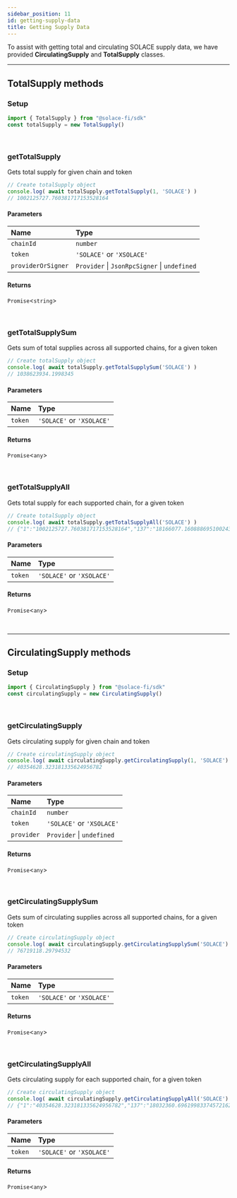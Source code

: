 ```yaml
---
sidebar_position: 11
id: getting-supply-data
title: Getting Supply Data
---
```


To assist with getting total and circulating SOLACE supply data, we have provided **CirculatingSupply** and **TotalSupply** classes.

---

## **TotalSupply methods**

### **Setup**
```js
import { TotalSupply } from "@solace-fi/sdk"
const totalSupply = new TotalSupply()
```

<br/>

### **getTotalSupply**

Gets total supply for given chain and token

```js
// Create totalSupply object
console.log( await totalSupply.getTotalSupply(1, 'SOLACE') )
// 1002125727.760381717153528164
```

#### Parameters

| Name | Type |
| :------ | :------ |
| `chainId` | `number` |
| `token` | `'SOLACE'` or `'XSOLACE'` |
| `providerOrSigner` | `Provider` \| `JsonRpcSigner` \| `undefined` |

#### Returns

`Promise`<`string`\>

<br/>

### **getTotalSupplySum**

Gets sum of total supplies across all supported chains, for a given token

```js
// Create totalSupply object
console.log( await totalSupply.getTotalSupplySum('SOLACE') )
// 1038623934.1998345
```

#### Parameters

| Name | Type |
| :------ | :------ |
| `token` | `'SOLACE'` or `'XSOLACE'` |

#### Returns

`Promise`<`any`\>

<br/>

### **getTotalSupplyAll**

Gets total supply for each supported chain, for a given token

```js
// Create totalSupply object
console.log( await totalSupply.getTotalSupplyAll('SOLACE') )
// {"1":"1002125727.760381717153528164","137":"18166077.160888695100243844","1313161554":"18332129.278564149669640774"}
```

#### Parameters

| Name | Type |
| :------ | :------ |
| `token` | `'SOLACE'` or `'XSOLACE'` |

#### Returns

`Promise`<`any`\>

<br/>

---

## **CirculatingSupply methods**

### **Setup**
```js
import { CirculatingSupply } from "@solace-fi/sdk"
const circulatingSupply = new CirculatingSupply()
```

<br/>

### **getCirculatingSupply**

Gets circulating supply for given chain and token

```js
// Create circulatingSupply object
console.log( await circulatingSupply.getCirculatingSupply(1, 'SOLACE') )
// 40354628.323181335624956782
```

#### Parameters

| Name | Type |
| :------ | :------ |
| `chainId` | `number` |
| `token` | `'SOLACE'` or `'XSOLACE'` |
| `provider` | `Provider` \| `undefined` |

#### Returns

`Promise`<`any`\>

<br/>

### **getCirculatingSupplySum**

Gets sum of circulating supplies across all supported chains, for a given token

```js
// Create circulatingSupply object
console.log( await circulatingSupply.getCirculatingSupplySum('SOLACE') )
// 76719118.29794532
```

#### Parameters

| Name | Type |
| :------ | :------ |
| `token` | `'SOLACE'` or `'XSOLACE'` |

#### Returns

`Promise`<`any`\>

<br/>

### **getCirculatingSupplyAll**

Gets circulating supply for each supported chain, for a given token

```js
// Create circulatingSupply object
console.log( await circulatingSupply.getCirculatingSupplyAll('SOLACE') )
// {"1":"40354628.323181335624956782","137":"18032360.696199833745721628","1313161554":"18332129.278564149669640774"}
```

#### Parameters

| Name | Type |
| :------ | :------ |
| `token` | `'SOLACE'` or `'XSOLACE'` |

#### Returns

`Promise`<`any`\>

<br/>
